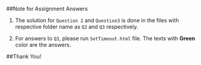 ##Note for Assignment Answers
1. The solution for `Question 2` and `Question3` is done in the
files with respective folder name as `Q2` and `Q3` respectively.

2. For answers to `Q3`, please run `SetTimeout.html` file. The 
texts with **Green** color are the answers.

##Thank You!

